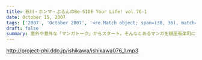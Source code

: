```yaml
---
title: 石川・ホンマ・ぶるんのBe-SIDE Your Life! vol.76-1
date: October 15, 2007
tags: ['2007', 'October 2007', '<re.Match object; span=(30, 36), match='vol.76'>']
draft: false
summary: 意外や意外な「マンガトーク」からスタート。そんなとあるマンガを銀座有楽町に買い出しに走らせるビーサイ。そして、またもや、子供の頃は想像もしていなかった３０代っぷりを発揮する石川サンのトークからスタートです。NAMAE
---
```


http://project-phi.ddo.jp/ishikawa/ishikawa076_1.mp3
